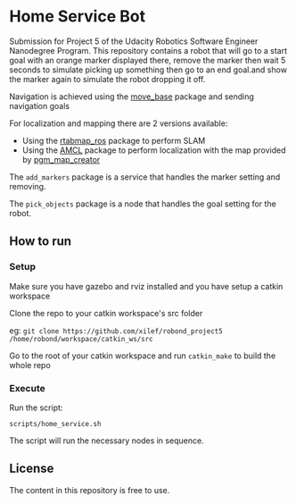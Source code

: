 # Home Service Bot

Submission for Project 5 of the Udacity Robotics Software Engineer Nanodegree Program. This repository contains a robot that will go to a start goal with an orange marker displayed there, remove the marker then wait 5 seconds to simulate picking up something then go to an end goal.and show the marker again to simulate the robot dropping it off.

Navigation is achieved using the [move_base](http://wiki.ros.org/move_base) package and sending navigation goals

For localization and mapping there are 2 versions available:
* Using the [rtabmap_ros](http://wiki.ros.org/rtabmap_ros) package to perform SLAM
* Using the [AMCL](http://wiki.ros.org/amcl) package to perform localization with the map provided by [pgm_map_creator](https://github.com/udacity/pgm_map_creator)

The `add_markers` package is a service that handles the marker setting and removing.

The `pick_objects` package is a node that handles the goal setting for the robot.

## How to run

### Setup
Make sure you have gazebo and rviz installed and you have setup a catkin workspace

Clone the repo to your catkin workspace's src folder

eg:
`git clone https://github.com/xilef/robond_project5 /home/robond/workspace/catkin_ws/src
`

Go to the root of your catkin workspace and run `catkin_make` to build the whole repo

### Execute

Run the script:

`scripts/home_service.sh`

The script will run the necessary nodes in sequence.

## License

The content in this repository is free to use.
